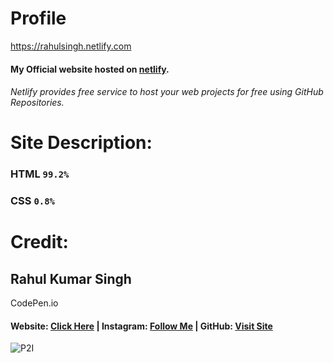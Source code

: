 # Profile
https://rahulsingh.netlify.com
#### My Official website hosted on [netlify](https://netlify.com).
###### Netlify provides free service to host your web projects for free using GitHub Repositories.

# Site Description:
### HTML ```99.2%```
### CSS ```0.8%```
	
# Credit:
## Rahul Kumar Singh
CodePen.io
#### Website: [Click Here](https://rahulsingh.netlify.com) | Instagram:  [Follow Me](https://instagram.com/proud2indian) | GitHub: [Visit Site](https://github.com/iamSinghRahul/)
![P2I](https://singhrahul.netlify.app/logo.png)
